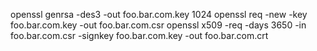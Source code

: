 openssl genrsa -des3 -out foo.bar.com.key 1024
openssl req -new -key foo.bar.com.key -out foo.bar.com.csr
openssl x509 -req -days 3650 -in foo.bar.com.csr -signkey foo.bar.com.key -out foo.bar.com.crt

